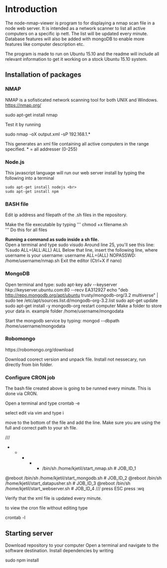 <h1> Introduction </h1>

The node-nmap-viewer is program to for displaying a nmap scan file in a node web server. It is intended as a network scanner to list all active computers on a specific ip nett. The list will be updated every minute. Database features will also be added with mongoDB to enable more features like computer description etc.

The program is made to run on Ubuntu 15.10 and the readme will include all relevant information to get it working on a stock Ubuntu 15.10 system.

<h2> Installation of packages </h2>

<h3> NMAP </h3>

NMAP is a sofisticated network scanning tool for both UNIX and Windows. https://nmap.org/

sudo apt-get install nmap

Test it by running

sudo nmap -oX output.xml -sP 192.168.1.*

This generates an xml file containing all active computers in the range specified. * = all addresser (0-255)

<h3> Node.js </h3>
This javascript language will run our web server install by typing the following into a terminal

```
sudo apt-get install nodejs <br>
sudo apt-get install npm
```

<h3> BASH file </h3>

Edit ip address and filepath of the .sh files in the repository.

Make the file executable by typing
'''
chmod +x filename.sh  
'''
 Do this for all files

<b> Running a command as sudo inside a sh file. </b> <br>
Open a terminal and type
sudo visudo
Around line 25, you'll see this line: %sudo   ALL=(ALL:ALL) ALL
Below that line, insert the following line, where username is your username:
username  ALL=(ALL) NOPASSWD: /home/username/nmap.sh
Exit the editor (Ctrl+X if nano)

<h3> MongoDB </h3>

Open terminal and type:
sudo apt-key adv --keyserver hkp://keyserver.ubuntu.com:80 --recv EA312927
echo "deb http://repo.mongodb.org/apt/ubuntu trusty/mongodb-org/3.2 multiverse" | sudo tee /etc/apt/sources.list.d/mongodb-org-3.2.list
sudo apt-get update
sudo apt-get install -y mongodb-org
restart computer
Make a folder to store your data in. example folder /home/username/mongodata

Start the mongodb service by typing:
mongod --dbpath /home/username/mongodata

<h3> Robomongo </h3>
https://robomongo.org/download

Download coorect version and unpack file.
Install not nessecary, run directly from bin folder.

<h3> Configure CRON job </h3>

The bash file created above is going to be runned every minute. This is done via CRON.

Open a terminal and type
crontab -e

select edit via vim and type i

move to the bottom of the file and add the line. Make sure you are using the full and correct path to your sh file.

///
 * * * * * /bin/sh /home/kjetil/start_nmap.sh # JOB_ID_1

@reboot /bin/sh /home/kjetil/start_mongodb.sh # JOB_ID_2
@reboot /bin/sh /home/kjetil/start_datapusher.sh # JOB_ID_3
@reboot /bin/sh /home/kjetil/start_webserver.sh # JOB_ID_4
///
press ESC
press :wq

Verify that the xml file is updated every minute.

to view the cron file without editing type

crontab -l

<h2> Starting server</h2>

Download repository to your computer
Open a terminal and navigate to the software destination. Install dependencies by writing

sudo npm install

